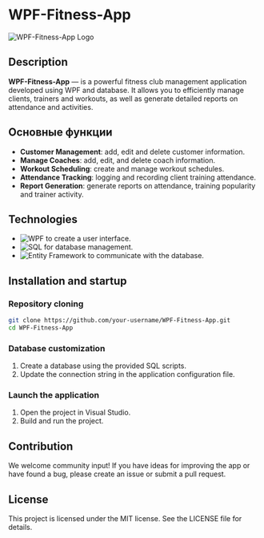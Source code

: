 # WPF-Fitness-App

![WPF-Fitness-App Logo](https://brandslogos.com/wp-content/uploads/images/large/sports-logo.png)

## Description

**WPF-Fitness-App** — is a powerful fitness club management application developed using WPF and database. It allows you to efficiently manage clients, trainers and workouts, as well as generate detailed reports on attendance and activities.

## Основные функции

- **Customer Management**: add, edit and delete customer information.
- **Manage Coaches**: add, edit, and delete coach information.
- **Workout Scheduling**: create and manage workout schedules.
- **Attendance Tracking**: logging and recording client training attendance.
- **Report Generation**: generate reports on attendance, training popularity and trainer activity.

## Technologies

- ![WPF](https://img.shields.io/badge/-WPF-blue) to create a user interface.
- ![SQL](https://img.shields.io/badge/-SQL-lightgrey) for database management.
- ![Entity Framework](https://img.shields.io/badge/-Entity%20Framework-green) to communicate with the database.

## Installation and startup

### Repository cloning

```bash
git clone https://github.com/your-username/WPF-Fitness-App.git
cd WPF-Fitness-App
```

### Database customization

1. Create a database using the provided SQL scripts.
2. Update the connection string in the application configuration file.

### Launch the application

1. Open the project in Visual Studio.
2. Build and run the project.

## Contribution

We welcome community input! If you have ideas for improving the app or have found a bug, please create an issue or submit a pull request.

## License

This project is licensed under the MIT license. See the LICENSE file for details.
